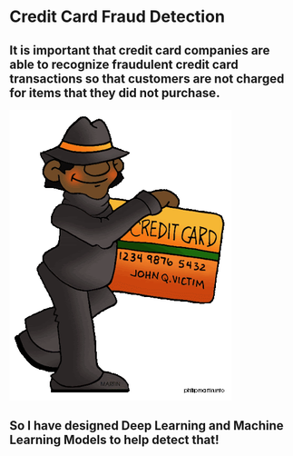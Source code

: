 # Credit Card Fraud Detection

## It is important that credit card companies are able to recognize fraudulent credit card transactions so that customers are not charged for items that they did not purchase.

![efraud.gif](https://github.com/SharanyaCS/Credit-Card-Fraud-Detection/blob/master/efraud.gif)

## So I have designed Deep Learning and Machine Learning Models to help detect that!
